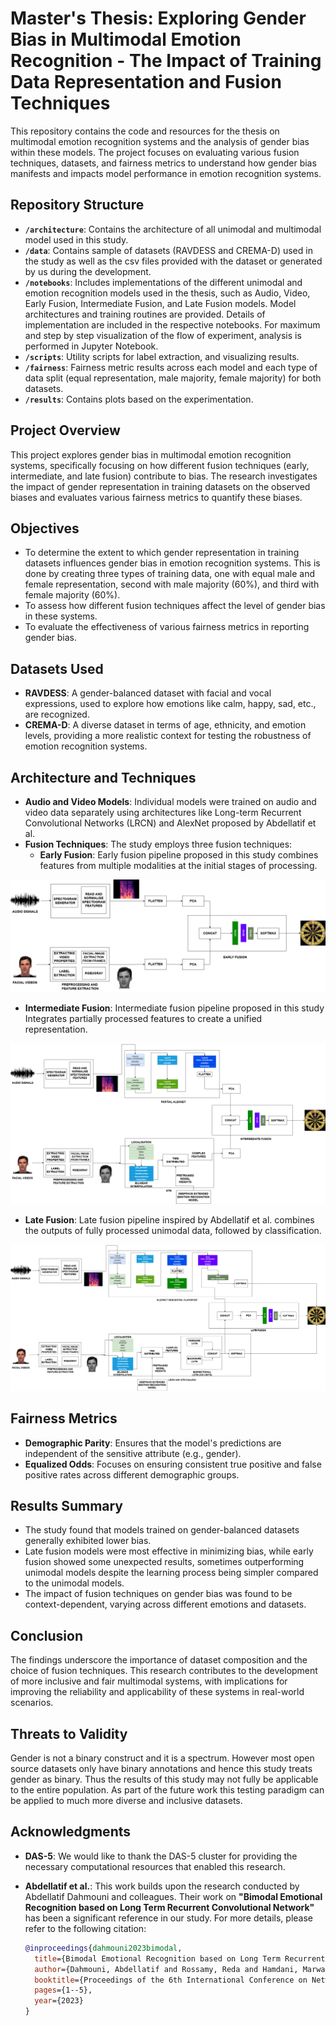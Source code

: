 # Master's Thesis: Exploring Gender Bias in Multimodal Emotion Recognition - The Impact of Training Data Representation and Fusion Techniques
This repository contains the code and resources for the thesis on multimodal emotion recognition systems and the analysis of gender bias within these models. The project focuses on evaluating various fusion techniques, datasets, and fairness metrics to understand how gender bias manifests and impacts model performance in emotion recognition systems.

## Repository Structure

- **`/architecture`**: Contains the architecture of all unimodal and multimodal model used in this study.
- **`/data`**: Contains sample of datasets (RAVDESS and CREMA-D) used in the study as well as the csv files provided with the dataset or generated by us during the development.
- **`/notebooks`**: Includes implementations of the different unimodal and emotion recognition models used in the thesis, such as Audio, Video, Early Fusion, Intermediate Fusion, and Late Fusion models. Model architectures and training routines are provided. Details of implementation are included in the respective notebooks. For maximum and step by step visualization of the flow of experiment, analysis is performed in Jupyter Notebook.
- **`/scripts`**: Utility scripts for label extraction, and visualizing results.
- **`/fairness`**: Fairness metric results across each model and each type of data split (equal representation, male majority, female majority) for both datasets.
- **`/results`**: Contains plots based on the experimentation.

## Project Overview

This project explores gender bias in multimodal emotion recognition systems, specifically focusing on how different fusion techniques (early, intermediate, and late fusion) contribute to bias. The research investigates the impact of gender representation in training datasets on the observed biases and evaluates various fairness metrics to quantify these biases.

## Objectives

- To determine the extent to which gender representation in training datasets influences gender bias in emotion recognition systems. This is done by creating three types of training data, one with equal male and female representation, second with male majority (60%), and third with female majority (60%).
- To assess how different fusion techniques affect the level of gender bias in these systems.
- To evaluate the effectiveness of various fairness metrics in reporting gender bias.

## Datasets Used

- **RAVDESS**: A gender-balanced dataset with facial and vocal expressions, used to explore how emotions like calm, happy, sad, etc., are recognized.
- **CREMA-D**: A diverse dataset in terms of age, ethnicity, and emotion levels, providing a more realistic context for testing the robustness of emotion recognition systems.

## Architecture and Techniques

- **Audio and Video Models**: Individual models were trained on audio and video data separately using architectures like Long-term Recurrent Convolutional Networks (LRCN) and AlexNet proposed by Abdellatif et al.
- **Fusion Techniques**: The study employs three fusion techniques:
  - **Early Fusion**: Early fusion pipeline proposed in this study combines features from multiple modalities at the initial stages of processing.

![Early Fusion Architecture](./architecture/EarlyFusion.png)

  - **Intermediate Fusion**: Intermediate fusion pipeline proposed in this study Integrates partially processed features to create a unified representation.

![Intermediate Fusion Architecture](./architecture/IntermediateFusion.png)

  - **Late Fusion**: Late fusion pipeline inspired by Abdellatif et al. combines the outputs of fully processed unimodal data, followed by classification.

![Late Fusion and Unimodal Architecture](./architecture/LateFusion_and_Unimodal.png)

## Fairness Metrics

- **Demographic Parity**: Ensures that the model's predictions are independent of the sensitive attribute (e.g., gender).
- **Equalized Odds**: Focuses on ensuring consistent true positive and false positive rates across different demographic groups.

## Results Summary

- The study found that models trained on gender-balanced datasets generally exhibited lower bias.
- Late fusion models were most effective in minimizing bias, while early fusion showed some unexpected results, sometimes outperforming unimodal models despite the learning process being simpler compared to the unimodal models.
- The impact of fusion techniques on gender bias was found to be context-dependent, varying across different emotions and datasets.

## Conclusion

The findings underscore the importance of dataset composition and the choice of fusion techniques. This research contributes to the development of more inclusive and fair multimodal systems, with implications for improving the reliability and applicability of these systems in real-world scenarios.

## Threats to Validity

Gender is not a binary construct and it is a spectrum. However most open source datasets only have binary annotations and hence this study treats gender as binary. Thus the results of this study may not fully be applicable to the entire population. As part of the future work this testing paradigm can be applied to much more diverse and inclusive datasets. 


## Acknowledgments

- **DAS-5**: We would like to thank the DAS-5 cluster for providing the necessary computational resources that enabled this research.

- **Abdellatif et al.**: This work builds upon the research conducted by Abdellatif Dahmouni and colleagues. Their work on **"Bimodal Emotional Recognition based on Long Term Recurrent Convolutional Network"** has been a significant reference in our study. For more details, please refer to the following citation:
  
  ```bibtex
  @inproceedings{dahmouni2023bimodal,
    title={Bimodal Emotional Recognition based on Long Term Recurrent Convolutional Network},
    author={Dahmouni, Abdellatif and Rossamy, Reda and Hamdani, Marwane and Guelzim, Ibrahim and Ait Abdelouahad, Abdelkaher},
    booktitle={Proceedings of the 6th International Conference on Networking, Intelligent Systems \& Security},
    pages={1--5},
    year={2023}
  }